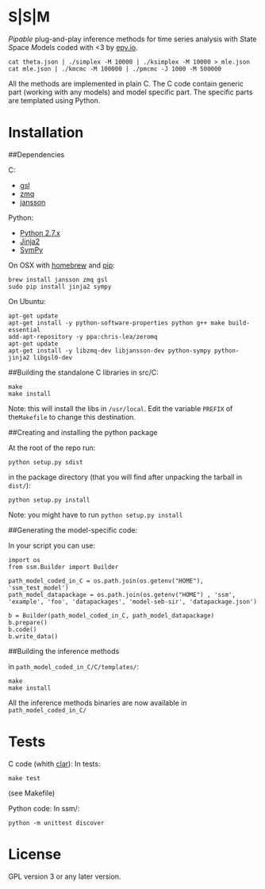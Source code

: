 S|S|M
=====

_Pipable_ plug-and-play inference methods for time series analysis with *S*tate *S*pace *M*odels coded with <3 by [epy.io](http://epy.io).

    cat theta.json | ./simplex -M 10000 | ./ksimplex -M 10000 > mle.json
    cat mle.json | ./kmcmc -M 100000 | ./pmcmc -J 1000 -M 500000

All the methods are implemented in plain C.  The C code contain
generic part (working with any models) and model specific part.  The
specific parts are templated using Python.

Installation
============

##Dependencies

C:
- [gsl](http://www.gnu.org/software/gsl/)
- [zmq](http://www.zeromq.org/)
- [jansson](http://www.digip.org/jansson/)

Python:
- [Python 2.7.x](www.python.org/)
- [Jinja2](http://jinja.pocoo.org/docs/)
- [SymPy](http://sympy.org/)

On OSX with [homebrew](http://mxcl.github.io/homebrew/) and [pip](https://pypi.python.org/pypi/pip):

    brew install jansson zmq gsl
    sudo pip install jinja2 sympy

On Ubuntu:

    apt-get update
    apt-get install -y python-software-properties python g++ make build-essential
    add-apt-repository -y ppa:chris-lea/zeromq
    apt-get update
    apt-get install -y libzmq-dev libjansson-dev python-sympy python-jinja2 libgsl0-dev
 

##Building the standalone C libraries
in src/C:

    make
    make install

Note: this will install the libs in ```/usr/local```. Edit the variable
```PREFIX``` of the```Makefile``` to change this destination.

##Creating and installing the python package

At the root of the repo run:

    python setup.py sdist
    
in the package directory (that you will find after unpacking the tarball in ```dist/```):

    python setup.py install

Note: you might have to run ```python setup.py install```

##Generating the model-specific code:

In your script you can use:

    import os
    from ssm.Builder import Builder

    path_model_coded_in_C = os.path.join(os.getenv("HOME"), 'ssm_test_model')
    path_model_datapackage = os.path.join(os.getenv("HOME") , 'ssm', 'example', 'foo', 'datapackages', 'model-seb-sir', 'datapackage.json')

    b = Builder(path_model_coded_in_C, path_model_datapackage)
    b.prepare()
    b.code()
    b.write_data()


##Building the inference methods

in ```path_model_coded_in_C/C/templates/```:

    make
    make install
    
All the inference methods binaries are now available in ```path_model_coded_in_C/```


Tests
=====

C code (whith [clar](https://github.com/vmg/clar)):
In tests:

    make test

(see Makefile)

Python code:
In ssm/:

    python -m unittest discover



License
=======

GPL version 3 or any later version.
